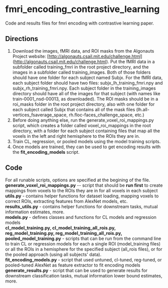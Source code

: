 # fmri_encoding_contrastive_learning
Code and results files for fmri encoding with contrastive learning paper.

## Directions
1. Download the images, fMRI data, and ROI masks from the Algonauts Project website: [http://algonauts.csail.mit.edu/challenge.html] (http://algonauts.csail.mit.edu/challenge.html). Put the fMRI data in a subfolder called training_fmri in the root project directory, and the images in a subfolder called training_images. Both of those folders should have one folder for each subject named Subjx. For the fMRI data, each subject folder should have two files: subjx_lh_training_fmri.npy and subjx_rh_training_fmri.npy. Each subject folder in the training_images directory should have all of the images for that subject (with names like train-0001_nsd-00013, as downloaded). The ROI masks should be in a roi_masks folder in the root project directory, also with one folder for each subject called Subjx that contains all of the mask files (lh.all-vertices_fsaverage_space, rh.floc-faces_challenge_space, etc.)
2. Before doing anything else, run the generate_voxel_roi_mappings.py script, which creates a folder called voxel_roi_mappings in the root directory, with a folder for each subject containing files that map all the voxels in the left and right hemisphere to the ROIs they are in.
3. Train CL, regression, or pooled models using the model training scripts. 
4. Once models are trained, they can be used to get encoding results with the **fit_encoding_models** script.

## Code
For all runable scripts, options are specified at the begining of the file. <br>
**generate_voxel_roi_mappings.py** -- script that should be **run first** to create mappings from voxels to the ROIs they are in for all voxels in each subject <br>
**utils.py** - contains helper functions for dataset loading, mapping voxels to correct ROIs, extracting features from AlexNet models, etc. <br>
**results_utils.py** - contains helper functions for downstream tasks, mutual information estimates, more. <br>
**models.py** - defines classes and functions for CL models and regression models <br>
**cl_model_training.py, cl_model_training_all_rois.py, reg_model_training.py, reg_model_training_all_rois.py, pooled_model_training.py** - scripts that can be run from the command line to train CL or regression models for each a single ROI (model_training files) or all the ROIs in a hemisphere for the specified subject (all_rois files), or for the pooled approach (using all subjects' data). <br>
**fit_encoding_models.py** - script that used untuned, cl-tuned, reg-tuned, or pooled-tuned AlexNet as feature extractor to fit encoding models <br>
**generate_results.py** - script that can be used to generate results for downstream classification tasks, mutual information lower bound estimates, more.


